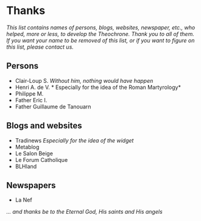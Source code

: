 # Thanks
*This list contains names of persons, blogs, websites, newspaper, etc., who helped, more or less, to develop the Theochrone.
Thank you to all of them.
If you want your name to be removed of this list, or if you want to figure on this list, please contact us.*

## Persons
* Clair-Loup S. *Without him, nothing would have happen*
* Henri A. de V. * Especially for the idea of the Roman Martyrology*
* Philippe M.
* Father Eric I.
* Father Guillaume de Tanouarn

## Blogs and websites
* Tradinews *Especially for the idea of the widget*
* Metablog
* Le Salon Beige
* Le Forum Catholique
* BLHland

## Newspapers
* La Nef

*... and thanks be to the Eternal God, His saints and His angels*
